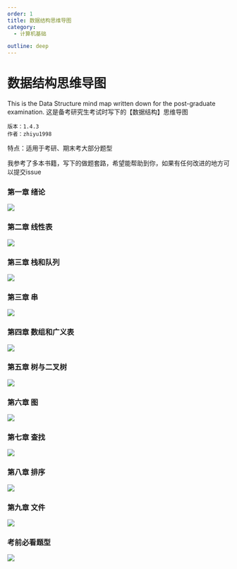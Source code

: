 ```yaml
---
order: 1
title: 数据结构思维导图
category:
  - 计算机基础

outline: deep
---
```


# 数据结构思维导图

This is the Data Structure mind map written down for the post-graduate examination.  这是备考研究生考试时写下的【数据结构】思维导图  

```
版本：1.4.3
作者：zhiyu1998
```

特点：适用于考研、期末考大部分题型

我参考了多本书籍，写下的做题套路，希望能帮助到你，如果有任何改进的地方可以提交issue

### 第一章   绪论

![](./img/preorder.webp)

### 第二章  线性表

![](./img/arraylist.webp)

### 第三章  栈和队列

![](./img/stack&queue.webp)

### 第三章 串

![](./img/string.webp)

### 第四章  数组和广义表

![](./img/array.webp)

### 第五章  树与二叉树

![](./img/bitree.webp)

### 第六章  图

![](./img/graph.webp)

### 第七章 查找

![](./img/search.webp)

### 第八章  排序

![](./img/sort.webp)

### 第九章  文件

![](./img/file.webp)

### 考前必看题型

![](./img/pre-pratical-questions.webp)
